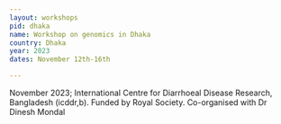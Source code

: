 ```yaml
---
layout: workshops
pid: dhaka
name: Workshop on genomics in Dhaka
country: Dhaka
year: 2023
dates: November 12th-16th

---
```


November 2023; International Centre for Diarrhoeal Disease Research, Bangladesh (icddr,b). Funded by Royal Society. Co-organised with Dr Dinesh Mondal